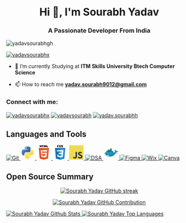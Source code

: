 
<h1 align="center">Hi 👋, I'm Sourabh Yadav</h1>
<h3 align="center">A Passionate Developer From <b>India</b></h3>

<p align="left"> <img src="https://komarev.com/ghpvc/?username=yadavsourabhgh&label=Profile%20views&color=0e75b6&style=flat" alt="yadavsourabhgh" /> </p>

<p align="left"> <a href="https://twitter.com/yadavsourabhx" target="blank"><img src="https://img.shields.io/twitter/follow/yadavsourabhx?logo=twitter&style=for-the-badge" alt="yadavsourabhx" /></a> </p>

- 🔭 I’m currently Studying at **ITM Skills University Btech Computer Science**

- 📫 How to reach me **yadav.sourabh9012@gmail.com**

<h3 align="left">Connect with me:</h3>
<p align="left">
<a href="https://twitter.com/yadavsourabhx" target="blank"><img align="center" src="https://raw.githubusercontent.com/rahuldkjain/github-profile-readme-generator/master/src/images/icons/Social/twitter.svg" alt="yadavsourabhx" height="30" width="40" /></a>
<a href="https://linkedin.com/in/yadavsourabh" target="blank"><img align="center" src="https://raw.githubusercontent.com/rahuldkjain/github-profile-readme-generator/master/src/images/icons/Social/linked-in-alt.svg" alt="yadavsourabh" height="30" width="40" /></a>
<a href="https://instagram.com/yadav.sourabhh" target="blank"><img align="center" src="https://raw.githubusercontent.com/rahuldkjain/github-profile-readme-generator/master/src/images/icons/Social/instagram.svg" alt="yadav.sourabhh" height="30" width="40" /></a>
</p>


## Languages and Tools
<p align="left">
    <a href="https://www.git-scm.com/" target="_blank" rel="noreferrer">
        <img src="https://www.vectorlogo.zone/logos/git-scm/git-scm-icon.svg" alt="Git" width="40" height="40"/>
    </a>
    <a href="https://www.python.org" target="_blank" rel="noreferrer">
        <img src="https://raw.githubusercontent.com/devicons/devicon/master/icons/python/python-original.svg" alt="Python" width="40" height="40"/>
    </a>
    <a href="https://www.w3.org/html/" target="_blank" rel="noreferrer">
        <img src="https://raw.githubusercontent.com/devicons/devicon/master/icons/html5/html5-original-wordmark.svg" alt="HTML5" width="40" height="40"/>
    </a>
    <a href="https://www.w3.org/Style/CSS/" target="_blank" rel="noreferrer">
        <img src="https://raw.githubusercontent.com/devicons/devicon/master/icons/css3/css3-original-wordmark.svg" alt="CSS3" width="40" height="40"/>
    </a>
    <a href="https://developer.mozilla.org/en-US/docs/Web/JavaScript" target="_blank" rel="noreferrer">
        <img src="https://raw.githubusercontent.com/devicons/devicon/master/icons/javascript/javascript-original.svg" alt="JavaScript" width="40" height="40"/>
    </a>
    <a href="https://en.wikipedia.org/wiki/Data_structures" target="_blank" rel="noreferrer">
        <img src="https://img.icons8.com/color/48/000000/data-configuration.png" alt="DSA" width="40" height="40"/>
    </a>
    <a href="https://www.docker.com/" target="_blank" rel="noreferrer">
        <img src="https://raw.githubusercontent.com/devicons/devicon/master/icons/docker/docker-original.svg" alt="Docker" width="40" height="40"/>
    </a>
    <a href="https://www.figma.com/" target="_blank" rel="noreferrer">
        <img src="https://www.vectorlogo.zone/logos/figma/figma-icon.svg" alt="Figma" width="40" height="40"/>
    </a>
    <a href="https://www.wix.com/" target="_blank" rel="noreferrer">
        <img src="https://www.vectorlogo.zone/logos/wix/wix-icon.svg" alt="Wix" width="40" height="40"/>
    </a>
    <a href="https://www.canva.com/" target="_blank" rel="noreferrer">
        <img src="https://www.vectorlogo.zone/logos/canva/canva-icon.svg" alt="Canva" width="40" height="40"/>
    </a>
</p>


## Open Source Summary

<p align="center">
  <a href="https://github.com/yadavsourabhgh">
    <img src="https://github-readme-streak-stats.herokuapp.com/?user=yadavsourabhgh" alt="Sourabh Yadav GitHub streak"/>
  </a>
</p>
<p align="center">
  <a href="https://github.com/yadavsourabhgh">
    <img src="https://github-profile-summary-cards.vercel.app/api/cards/profile-details?username=yadavsourabhgh&theme=radical" alt="Sourabh Yadav GitHub Contribution"/>
  </a>
</p>

<a href="https://github.com/yadavsourabhgh">
  <img alt="Sourabh Yadav Github Stats" src="https://denvercoder1-github-readme-stats.vercel.app/api/?username=yadavsourabhgh&show_icons=true&count_private=true&theme=react&border_color=7F3FBF&bg_color=0D1117" />
</a>

<a href="https://github.com/yadavsourabhgh">
  <img alt="Sourabh Yadav Top Languages" src="https://github-readme-stats.vercel.app/api/top-langs/?username=yadavsourabhgh&langs_count=8&layout=compact&theme=react&border_color=7F3FBF&bg_color=0D1117" />
</a>

